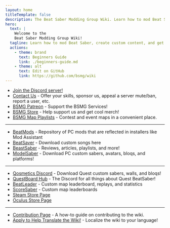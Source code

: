```yaml
---
layout: home
titleTemplate: false
description: The Beat Saber Modding Group Wiki. Learn how to mod Beat Saber, create custom content, and get involved in the community!
hero:
  text: |
    Welcome to the
    Beat Saber Modding Group Wiki!
  tagline: Learn how to mod Beat Saber, create custom content, and get involved in the community!
  actions:
    - theme: brand
      text: Beginners Guide
      link: ./beginners-guide.md
    - theme: alt
      text: Edit on GitHub
      link: https://github.com/bsmg/wiki
---
```


<!-- markdownlint-disable-file MD033 -->

<!-- markdownlint-disable MD041 -->

<script setup lang="ts">
  import Home from './.vitepress/components/Home.vue'
  import HomeGroup from './.vitepress/components/HomeGroup.vue'
  import HomeItem from './.vitepress/components/HomeItem.vue'
  import HomeLinks from './.vitepress/components/HomeLinks.vue'
</script>

<Home>
  <HomeGroup title="Getting Started">
    <HomeItem name="PC Modding" href="./pc-modding.html" />
    <HomeItem name="Quest Modding" href="./quest-modding.html" />
    <HomeItem name="Common Problems" href="./support/" />
    <HomeItem name="Grips and Tricks" href="./grips-and-tricks.html" />
    <HomeItem name="Ranking and Scoring Guide" href="./ranking-guide.html" /></HomeGroup>

  <HomeGroup title="Creating Content">
    <HomeItem name="Modder's Guide" href="./modding/" />
    <HomeItem name="Mapper Resources" href="./mapping/" />
    <HomeItem name="3D Models Guide" href="./models/" /></HomeGroup>

  <HomeGroup title="Other Resources">
    <HomeItem name="About Us" href="./about/" />
    <HomeItem name="Health and Safety" href="./health-and-safety.html" />
    <HomeItem name="Frequently Asked Questions" href="./faq/" />
    <HomeItem name="Communities" href="./communities/" /></HomeGroup>


<HomeLinks>

- [Join the Discord server!](https://discord.gg/beatsabermods)
- [Contact Us](https://bsmg.dev/contact) - Offer your skills, sponsor us, appeal a server mute/ban, report a user, etc.
- [BSMG Patreon](https://www.patreon.com/beatsabermods) - Support the BSMG Services!
- [BSMG Store](https://bsmgstore.com/) - Help support us and get cool merch!
- [BSMG Map Playlists](https://beatsaver.com/profile/4329735#playlists) - Contest and event maps in a convenient place.

***

- [BeatMods](https://beatmods.com) - Repository of PC mods that are reflected in installers like Mod Assistant
- [BeatSaver](https://beatsaver.com/) - Download custom songs here
- [BeastSaber](https://bsaber.com/) - Reviews, articles, playlists, and more!
- [ModelSaber](https://modelsaber.com/) - Download PC custom sabers, avatars, bloqs, and platforms!

***

- [Qosmetics Discord](https://discord.gg/qosmetics) - Download Quest custom sabers, walls, and bloqs!
- [QuestBoard Hub](https://discord.gg/d6DyW9v) - The Discord for all things about Quest BeatSaber!
- [BeatLeader](https://www.beatleader.xyz/) - Custom map leaderboard, replays, and statistics
- [ScoreSaber](https://scoresaber.com/) - Custom map leaderboards
- [Steam Store Page](https://store.steampowered.com/app/620980/Beat_Saber/)
- [Oculus Store Page](https://www.oculus.com/experiences/rift/1304877726278670/)

***

- [Contribution Page](https://docs.google.com/document/d/1r6IP6l3uo8rc__GxfLkpaToxheeXotdYaKEj3oWB2js/edit?usp=sharing) -
  A how-to guide on contributing to the wiki.
- [Apply to Help Translate the Wiki!](https://forms.gle/e3BqA3poMjESARe76) - Localize the wiki to your language!

</HomeLinks>
